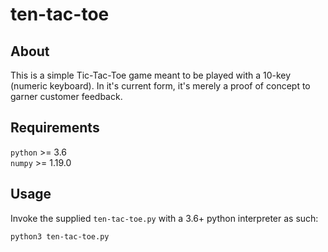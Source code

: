 # ten-tac-toe

## About 
This is a simple Tic-Tac-Toe game meant to be played with a 10-key (numeric keyboard). In it's current form, it's merely a proof of concept to garner customer feedback.

## Requirements 
`python` >= 3.6  
`numpy` >= 1.19.0  

## Usage
Invoke the supplied `ten-tac-toe.py` with a 3.6+ python interpreter as such:

```sh
python3 ten-tac-toe.py
```
